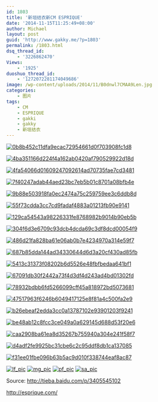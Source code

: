 ```yaml
---
id: 1803
title: '新垣结衣新CM ESPRIQUE'
date: '2014-11-15T11:25:49+08:00'
author: Michael
layout: post
guid: 'http://www.gakky.me/?p=1803'
permalink: /1803.html
dsq_thread_id:
    - '3226862470'
Views:
    - '1925'
duoshuo_thread_id:
    - '1272072281174049686'
image: /wp-content/uploads/2014/11/B0dnwl7CMAA9Len.jpg
categories:
    - 图片
tags:
    - CM
    - ESPRIQUE
    - gakki
    - gakky
    - 新垣结衣
---
```


[![0b8b452c11dfa9ecac72954661d0f703908fc1d8](http://www.yui-aragaki.org/wp-content/uploads/2014/11/0b8b452c11dfa9ecac72954661d0f703908fc1d8.jpg)](http://www.yui-aragaki.org/wp-content/uploads/2014/11/0b8b452c11dfa9ecac72954661d0f703908fc1d8.jpg "0b8b452c11dfa9ecac72954661d0f703908fc1d8")

[![4ba351166d224f4a162ab0420af790529922d18d](http://www.yui-aragaki.org/wp-content/uploads/2014/11/4ba351166d224f4a162ab0420af790529922d18d.jpg)](http://www.yui-aragaki.org/wp-content/uploads/2014/11/4ba351166d224f4a162ab0420af790529922d18d.jpg "4ba351166d224f4a162ab0420af790529922d18d")

[![4fa54066d01609247092614ad70735fae7cd3481](http://www.yui-aragaki.org/wp-content/uploads/2014/11/4fa54066d01609247092614ad70735fae7cd3481.jpg)](http://www.yui-aragaki.org/wp-content/uploads/2014/11/4fa54066d01609247092614ad70735fae7cd3481.jpg "4fa54066d01609247092614ad70735fae7cd3481")

[![7f40247adab44aed23bc7eb5b01c8701a08bfb4e](http://www.yui-aragaki.org/wp-content/uploads/2014/11/7f40247adab44aed23bc7eb5b01c8701a08bfb4e.jpg)](http://www.yui-aragaki.org/wp-content/uploads/2014/11/7f40247adab44aed23bc7eb5b01c8701a08bfb4e.jpg "7f40247adab44aed23bc7eb5b01c8701a08bfb4e")

[![9b88e503918fa0ec2474a75c259759ee3c6ddb8d](http://www.yui-aragaki.org/wp-content/uploads/2014/11/9b88e503918fa0ec2474a75c259759ee3c6ddb8d.jpg)](http://www.yui-aragaki.org/wp-content/uploads/2014/11/9b88e503918fa0ec2474a75c259759ee3c6ddb8d.jpg "9b88e503918fa0ec2474a75c259759ee3c6ddb8d")

[![55f73cdda3cc7cd9fadaf4883a01213fb90e9141](http://www.yui-aragaki.org/wp-content/uploads/2014/11/55f73cdda3cc7cd9fadaf4883a01213fb90e9141.jpg)](http://www.yui-aragaki.org/wp-content/uploads/2014/11/55f73cdda3cc7cd9fadaf4883a01213fb90e9141.jpg "55f73cdda3cc7cd9fadaf4883a01213fb90e9141")

[![129ca54543a98226331fe8768982b9014b90eb5b](http://www.yui-aragaki.org/wp-content/uploads/2014/11/129ca54543a98226331fe8768982b9014b90eb5b.jpg)](http://www.yui-aragaki.org/wp-content/uploads/2014/11/129ca54543a98226331fe8768982b9014b90eb5b.jpg "129ca54543a98226331fe8768982b9014b90eb5b")

[![304f6d3e6709c93dcb4dcda69c3df8dcd00054f9](http://www.yui-aragaki.org/wp-content/uploads/2014/11/304f6d3e6709c93dcb4dcda69c3df8dcd00054f9.jpg)](http://www.yui-aragaki.org/wp-content/uploads/2014/11/304f6d3e6709c93dcb4dcda69c3df8dcd00054f9.jpg "304f6d3e6709c93dcb4dcda69c3df8dcd00054f9")

[![486d21fa828ba61e06ab0b7e4234970a314e59f7](http://www.yui-aragaki.org/wp-content/uploads/2014/11/486d21fa828ba61e06ab0b7e4234970a314e59f7.jpg)](http://www.yui-aragaki.org/wp-content/uploads/2014/11/486d21fa828ba61e06ab0b7e4234970a314e59f7.jpg "486d21fa828ba61e06ab0b7e4234970a314e59f7")

[![687b85dda144ad34330644d6d3a20cf430ad85fb](http://www.yui-aragaki.org/wp-content/uploads/2014/11/687b85dda144ad34330644d6d3a20cf430ad85fb.jpg)](http://www.yui-aragaki.org/wp-content/uploads/2014/11/687b85dda144ad34330644d6d3a20cf430ad85fb.jpg "687b85dda144ad34330644d6d3a20cf430ad85fb")

[![5413c31373f08202b6d5526e48fbfbedaa641bf1](http://www.yui-aragaki.org/wp-content/uploads/2014/11/5413c31373f08202b6d5526e48fbfbedaa641bf1.jpg)](http://www.yui-aragaki.org/wp-content/uploads/2014/11/5413c31373f08202b6d5526e48fbfbedaa641bf1.jpg "5413c31373f08202b6d5526e48fbfbedaa641bf1")

[![67091db30f2442a73f4d3df4d243ad4bd01302fd](http://www.yui-aragaki.org/wp-content/uploads/2014/11/67091db30f2442a73f4d3df4d243ad4bd01302fd.jpg)](http://www.yui-aragaki.org/wp-content/uploads/2014/11/67091db30f2442a73f4d3df4d243ad4bd01302fd.jpg "67091db30f2442a73f4d3df4d243ad4bd01302fd")

[![78932bdbb6fd5266099cff45a818972bd5073681](http://www.yui-aragaki.org/wp-content/uploads/2014/11/78932bdbb6fd5266099cff45a818972bd5073681.jpg)](http://www.yui-aragaki.org/wp-content/uploads/2014/11/78932bdbb6fd5266099cff45a818972bd5073681.jpg "78932bdbb6fd5266099cff45a818972bd5073681")

[![47517963f6246b6049417125e8f81a4c500fa2e9](http://www.yui-aragaki.org/wp-content/uploads/2014/11/47517963f6246b6049417125e8f81a4c500fa2e9.jpg)](http://www.yui-aragaki.org/wp-content/uploads/2014/11/47517963f6246b6049417125e8f81a4c500fa2e9.jpg "47517963f6246b6049417125e8f81a4c500fa2e9")

[![b26ebeaf2edda3cc0a13787102e93901203f9241](http://www.yui-aragaki.org/wp-content/uploads/2014/11/b26ebeaf2edda3cc0a13787102e93901203f9241.jpg)](http://www.yui-aragaki.org/wp-content/uploads/2014/11/b26ebeaf2edda3cc0a13787102e93901203f9241.jpg "b26ebeaf2edda3cc0a13787102e93901203f9241")

[![be48ab12c8fcc3ce049a0a629145d688d53f20e6](http://www.yui-aragaki.org/wp-content/uploads/2014/11/be48ab12c8fcc3ce049a0a629145d688d53f20e6.jpg)](http://www.yui-aragaki.org/wp-content/uploads/2014/11/be48ab12c8fcc3ce049a0a629145d688d53f20e6.jpg "be48ab12c8fcc3ce049a0a629145d688d53f20e6")

[![caa2908ba61ea8d35267b755940a304e241f58f7](http://www.yui-aragaki.org/wp-content/uploads/2014/11/caa2908ba61ea8d35267b755940a304e241f58f7.jpg)](http://www.yui-aragaki.org/wp-content/uploads/2014/11/caa2908ba61ea8d35267b755940a304e241f58f7.jpg "caa2908ba61ea8d35267b755940a304e241f58f7")

[![d4adf2fe9925bc31cbe6c2c95ddf8db1ca137085](http://www.yui-aragaki.org/wp-content/uploads/2014/11/d4adf2fe9925bc31cbe6c2c95ddf8db1ca137085.jpg)](http://www.yui-aragaki.org/wp-content/uploads/2014/11/d4adf2fe9925bc31cbe6c2c95ddf8db1ca137085.jpg "d4adf2fe9925bc31cbe6c2c95ddf8db1ca137085")

[![f31ee01fbe096b63b5ac9d010f338744eaf8ac87](http://www.yui-aragaki.org/wp-content/uploads/2014/11/f31ee01fbe096b63b5ac9d010f338744eaf8ac87.jpg)](http://www.yui-aragaki.org/wp-content/uploads/2014/11/f31ee01fbe096b63b5ac9d010f338744eaf8ac87.jpg "f31ee01fbe096b63b5ac9d010f338744eaf8ac87")

[![lf_pic](http://www.yui-aragaki.org/wp-content/uploads/2014/11/lf_pic.jpg)](http://www.yui-aragaki.org/wp-content/uploads/2014/11/lf_pic.jpg "lf_pic") [![mg_pic](http://www.yui-aragaki.org/wp-content/uploads/2014/11/mg_pic.jpg)](http://www.yui-aragaki.org/wp-content/uploads/2014/11/mg_pic.jpg "mg_pic") [![pf_pic](http://www.yui-aragaki.org/wp-content/uploads/2014/11/pf_pic.jpg)](http://www.yui-aragaki.org/wp-content/uploads/2014/11/pf_pic.jpg "pf_pic") [![sa_pic](http://www.yui-aragaki.org/wp-content/uploads/2014/11/sa_pic.jpg)](http://www.yui-aragaki.org/wp-content/uploads/2014/11/sa_pic.jpg "sa_pic")

Source: http://tieba.baidu.com/p/3405545102

http://esprique.com/